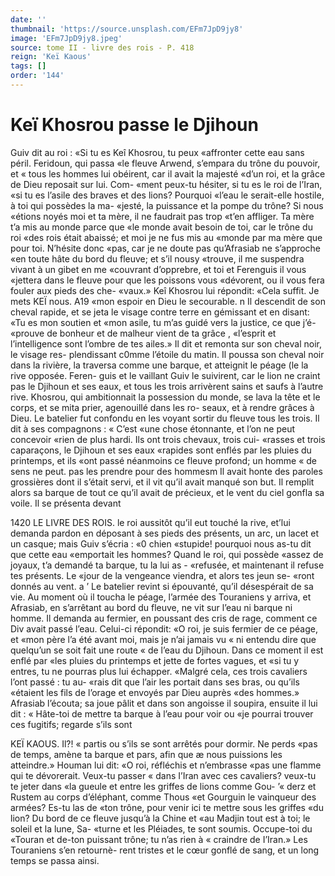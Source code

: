 ```yaml
---
date: ''
thumbnail: 'https://source.unsplash.com/EFm7JpD9jy8'
image: 'EFm7JpD9jy8.jpeg'
source: tome II - livre des rois - P. 418
reign: 'Keï Kaous'
tags: []
order: '144'
---
```


# Keï Khosrou passe le Djihoun

Guiv dit au roi : «Si tu es Keî Khosrou, tu peux «affronter cette eau sans péril. Feridoun, qui passa «le fleuve Arwend, s’empara du trône du pouvoir, et
« tous les hommes lui obéirent, car il avait la majesté «d’un roi, et la grâce de Dieu reposait sur lui. Com- «ment peux-tu hésiter, si tu es le roi de l’Iran,
«si tu es l’asile des braves et des lions? Pourquoi «l’eau le serait-elle hostile, à toi qui possèdes la ma- «jesté, la puissance et la pompe du trône? Si nous «étions noyés moi et ta mère, il ne faudrait pas trop
«t’en affliger. Ta mère t’a mis au monde parce que
«le monde avait besoin de toi, car le trône du roi «des rois était abaissé; et moi je ne fus mis au «monde par ma mère que pour toi. N’hésite donc
«pas, car je ne doute pas qu’Afrasiab ne s’approche
«en toute hâte du bord du fleuve; et s’il nousy «trouve, il me suspendra vivant à un gibet en me «couvrant d’opprebre, et toi et Ferenguis il vous «jettera dans le fleuve pour que les poissons vous «dévorent, ou il vous fera fouler aux pieds des che-
«vaux.»
Keî Khosrou lui répondit: «Cela suffit. Je mets
KEÏ nous. A19 «mon espoir en Dieu le secourable. n Il descendit de
son cheval rapide, et se jeta le visage contre terre en gémissant et en disant: «Tu es mon soutien et «mon asile, tu m’as guidé vers la justice, ce que j’é-
«prouve de bonheur et de malheur vient de ta grâce , «l’esprit et l’intelligence sont l’ombre de tes ailes.»
Il dit et remonta sur son cheval noir, le visage res- plendissant c0mme l’étoile du matin. Il poussa son
cheval noir dans la rivière, la traversa comme une barque, et atteignit le péage (le la rive opposée. Feren-
guis et le vaillant Guiv le suivirent, car le lion ne craint pas le Djihoun et ses eaux, et tous les trois arrivèrent sains et saufs à l’autre rive. Khosrou, qui
ambitionnait la possession du monde, se lava la tête et le corps, et se mita prier, agenouillé dans les ro- seaux, et à rendre grâces à Dieu.
Le batelier fut confondu en les voyant sortir du fleuve tous les trois. Il dit à ses compagnons : « C’est
«une chose étonnante, et l’on ne peut concevoir
«rien de plus hardi. Ils ont trois chevaux, trois cui- «rasses et trois caparaçons, le Djihoun et ses eaux «rapides sont enflés par les pluies du printemps, et ils «ont passé néanmoins ce fleuve profond; un homme
« de sens ne peut. pas les prendre pour des hommesm Il avait honte des paroles grossières dont il s’était servi, et il vit qu’il avait manqué son but. Il remplit alors sa barque de tout ce qu’il avait de précieux, et
le vent du ciel gonfla sa voile. Il se présenta devant

1420 LE LIVRE DES ROIS.
le roi aussitôt qu’il eut touché la rive, et’lui demanda
pardon en déposant à ses pieds des présents, un arc,
un lacet et un casque; mais Guiv s’écria : «0 chien
«stupide! pourquoi nous as-tu dit que cette eau «emportait les hommes? Quand le roi, qui possède «assez de joyaux, t’a demandé ta barque, tu la lui as - «refusée, et maintenant il refuse tes présents. Le «jour de la vengeance viendra, et alors tes jeun se- «ront donnés au vent. a ’
Le batelier revint si épouvanté, qu’il désespérait
de sa vie. Au moment où il toucha le péage, l’armée
des Touraniens y arriva, et Afrasiab, en s’arrêtant
au bord du fleuve, ne vit sur l’eau ni barque ni
homme. Il demanda au fermier, en poussant des cris
de rage, comment ce Div avait passé l’eau. Celui-ci
répondit: «O roi, je suis fermier de ce péage, et «mon père l’a été avant moi, mais je n’ai jamais vu
« ni entendu dire que quelqu’un se soit fait une route
« de l’eau du Djihoun. Dans ce moment il est enflé par
«les pluies du printemps et jette de fortes vagues, et «si tu y entres, tu ne pourras plus lui échapper. «Malgré cela, ces trois cavaliers l’ont passé : tu au-
«rais dit que l’air les portait dans ses bras, ou qu’ils
«étaient les fils de l’orage et envoyés par Dieu auprès
«des hommes.» Afrasiab l’écouta; sa joue pâlit et
dans son angoisse il soupira, ensuite il lui dit : « Hâte-toi de mettre ta barque à l’eau pour voir ou
«je pourrai trouver ces fugitifs; regarde s’ils sont

KEÏ KAOUS. Il?! « partis ou s’ils se sont arrêtés pour dormir. Ne perds
«pas de temps, amène ta barque et pars, afin que æ nous puissions les atteindre.»
Houman lui dit: «O roi, réfléchis et n’embrasse
«pas une flamme qui te dévorerait. Veux-tu passer « dans I’Iran avec ces cavaliers? veux-tu te jeter dans
«la gueule et entre les griffes de lions comme Gou- ’« derz et Rustem au corps d’éléphant, comme Thous
«et Gourguin le vainqueur des armées? Es-tu las de «ton trône, pour venir ici te mettre sous les griffes «du lion? Du bord de ce fleuve jusqu’à la Chine et «au Madjin tout est à toi; le soleil et la lune, Sa- «turne et les Pléiades, te sont soumis. Occupe-toi du «Touran et de-ton puissant trône; tu n’as rien à
« craindre de I’Iran.» Les Touraniens s’en retournè-
rent tristes et le cœur gonflé de sang, et un long temps se passa ainsi.
